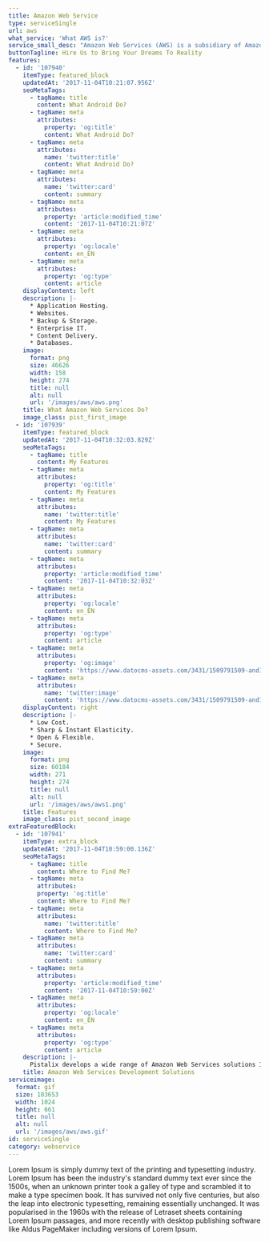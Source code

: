```yaml
---
title: Amazon Web Service
type: serviceSingle
url: aws
what_service: 'What AWS is?'
service_small_desc: "Amazon Web Services (AWS) is a subsidiary of Amazon.com that provides on-demand cloud computing platforms to individuals, companies, and governments, on a paid subscription basis with a free-tier option available for 12 months. The technology allows subscribers to have at their disposal a full-fledged virtual cluster of computers, available all the time, through the internet. AWS's version of virtual computers have most of the attributes of a real computer including hardware (CPU(s) & GPU(s) for processing, local/RAM memory, hard-disk/SSD storage); a choice of operating systems; networking; and pre-loaded application software such as web servers, databases, CRM, etc. Each AWS system also virtualizes its console I/O (keyboard, display, and mouse), allowing AWS subscribers to connect to their AWS system using a modern browser. The browser acts as a window into the virtual computer, letting subscribers log-in, configure and use their virtual systems just as they would a real physical computer. They can choose to deploy their AWS systems to provide Internet-based services for their own and their customers' benefit."
buttonTagline: Hire Us to Bring Your Dreams To Reality
features:
  - id: '107940'
    itemType: featured_block
    updatedAt: '2017-11-04T10:21:07.956Z'
    seoMetaTags:
      - tagName: title
        content: What Android Do?
      - tagName: meta
        attributes:
          property: 'og:title'
          content: What Android Do?
      - tagName: meta
        attributes:
          name: 'twitter:title'
          content: What Android Do?
      - tagName: meta
        attributes:
          name: 'twitter:card'
          content: summary
      - tagName: meta
        attributes:
          property: 'article:modified_time'
          content: '2017-11-04T10:21:07Z'
      - tagName: meta
        attributes:
          property: 'og:locale'
          content: en_EN
      - tagName: meta
        attributes:
          property: 'og:type'
          content: article
    displayContent: left
    description: |-
      * Application Hosting.
      * Websites.
      * Backup & Storage.
      * Enterprise IT.
      * Content Delivery.   
      * Databases.
    image:
      format: png
      size: 46626
      width: 158
      height: 274
      title: null
      alt: null
      url: '/images/aws/aws.png'
    title: What Amazon Web Services Do?
    image_class: pist_first_image
  - id: '107939'
    itemType: featured_block
    updatedAt: '2017-11-04T10:32:03.829Z'
    seoMetaTags:
      - tagName: title
        content: My Features
      - tagName: meta
        attributes:
          property: 'og:title'
          content: My Features
      - tagName: meta
        attributes:
          name: 'twitter:title'
          content: My Features
      - tagName: meta
        attributes:
          name: 'twitter:card'
          content: summary
      - tagName: meta
        attributes:
          property: 'article:modified_time'
          content: '2017-11-04T10:32:03Z'
      - tagName: meta
        attributes:
          property: 'og:locale'
          content: en_EN
      - tagName: meta
        attributes:
          property: 'og:type'
          content: article
      - tagName: meta
        attributes:
          property: 'og:image'
          content: 'https://www.datocms-assets.com/3431/1509791509-and1-1.png?'
      - tagName: meta
        attributes:
          name: 'twitter:image'
          content: 'https://www.datocms-assets.com/3431/1509791509-and1-1.png?'
    displayContent: right
    description: |-
      * Low Cost.
      * Sharp & Instant Elasticity.
      * Open & Flexible.
      * Secure.
    image:
      format: png
      size: 60184
      width: 271
      height: 274
      title: null
      alt: null
      url: '/images/aws/aws1.png'
    title: Features
    image_class: pist_second_image
extraFeaturedBlock:
  - id: '107941'
    itemType: extra_block
    updatedAt: '2017-11-04T10:59:00.136Z'
    seoMetaTags:
      - tagName: title
        content: Where to Find Me?
      - tagName: meta
        attributes:
        property: 'og:title'
        content: Where to Find Me?
      - tagName: meta
        attributes:
          name: 'twitter:title'
          content: Where to Find Me?
      - tagName: meta
        attributes:
          name: 'twitter:card'
          content: summary
      - tagName: meta
        attributes:
          property: 'article:modified_time'
          content: '2017-11-04T10:59:00Z'
      - tagName: meta
        attributes:
          property: 'og:locale'
          content: en_EN
      - tagName: meta
        attributes:
          property: 'og:type'
          content: article
    description: |-
      Pistalix develops a wide range of Amazon Web Services solutions ICONS of categories (like games, social network, health, travel, etc.) Our Services like **100% Confidential**, **24/7 Support**, **As per your dreams**, **Affordable Services**, **Services for Multiple Devices**, **Persistent Client Interaction**
    title: Amazon Web Services Development Solutions
serviceimage:
  format: gif
  size: 103653
  width: 1024
  height: 661
  title: null
  alt: null
  url: '/images/aws/aws.gif'
id: serviceSingle
category: webservice
---
```


Lorem Ipsum is simply dummy text of the printing and typesetting industry. Lorem Ipsum has been the industry's standard dummy text ever since the 1500s, when an unknown printer took a galley of type and scrambled it to make a type specimen book. It has survived not only five centuries, but also the leap into electronic typesetting, remaining essentially unchanged. It was popularised in the 1960s with the release of Letraset sheets containing Lorem Ipsum passages, and more recently with desktop publishing software like Aldus PageMaker including versions of Lorem Ipsum.
